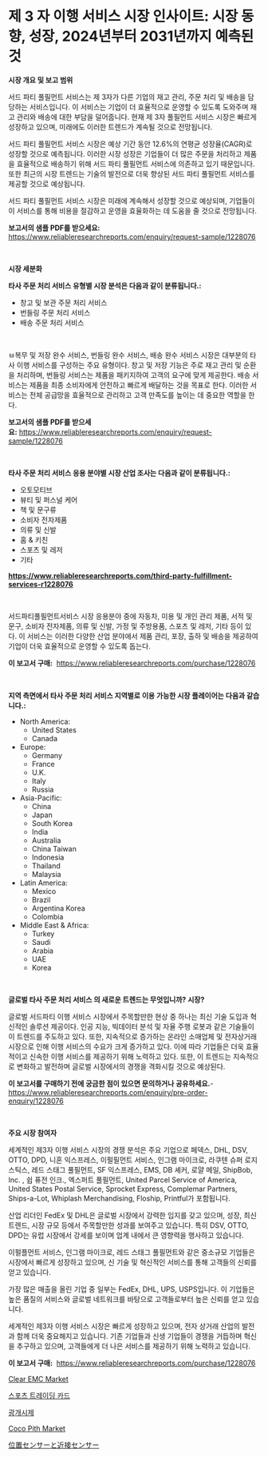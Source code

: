 <p><h1>제 3 자 이행 서비스 시장 인사이트: 시장 동향, 성장, 2024년부터 2031년까지 예측된 것</h1></p><p><strong>시장 개요 및 보고 범위</strong></p>
<p><p>서드 파티 풀필먼트 서비스는 제 3자가 다른 기업의 재고 관리, 주문 처리 및 배송을 담당하는 서비스입니다. 이 서비스는 기업이 더 효율적으로 운영할 수 있도록 도와주며 재고 관리와 배송에 대한 부담을 덜어줍니다. 현재 제 3자 풀필먼트 서비스 시장은 빠르게 성장하고 있으며, 미래에도 이러한 트렌드가 계속될 것으로 전망됩니다. </p><p>서드 파티 풀필먼트 서비스 시장은 예상 기간 동안 12.6%의 연평균 성장율(CAGR)로 성장할 것으로 예측됩니다. 이러한 시장 성장은 기업들이 더 많은 주문을 처리하고 제품을 효율적으로 배송하기 위해 서드 파티 풀필먼트 서비스에 의존하고 있기 때문입니다. 또한 최근의 시장 트렌드는 기술의 발전으로 더욱 향상된 서드 파티 풀필먼트 서비스를 제공할 것으로 예상됩니다. </p><p>서드 파티 풀필먼트 서비스 시장은 미래에 계속해서 성장할 것으로 예상되며, 기업들이 이 서비스를 통해 비용을 절감하고 운영을 효율화하는 데 도움을 줄 것으로 전망됩니다.</p></p>
<p><strong>보고서의 샘플 PDF를 받으세요:</strong> <a href="https://www.reliableresearchreports.com/enquiry/request-sample/1228076">https://www.reliableresearchreports.com/enquiry/request-sample/1228076</a></p>
<p>&nbsp;</p>
<p><strong>시장 세분화</strong></p>
<p><strong>타사 주문 처리 서비스 유형별 시장 분석은 다음과 같이 분류됩니다.:</strong></p>
<p><ul><li>창고 및 보관 주문 처리 서비스</li><li>번들링 주문 처리 서비스</li><li>배송 주문 처리 서비스</li></ul></p>
<p>&nbsp;</p>
<p><p>ㅂ복무 및 저장 완수 서비스, 번들링 완수 서비스, 배송 완수 서비스 시장은 대부분의 타사 이행 서비스를 구성하는 주요 유형이다. 창고 및 저장 기능은 주로 재고 관리 및 순환을 처리하며, 번들링 서비스는 제품을 패키지하여 고객의 요구에 맞게 제공한다. 배송 서비스는 제품을 최종 소비자에게 안전하고 빠르게 배달하는 것을 목표로 한다. 이러한 서비스는 전체 공급망을 효율적으로 관리하고 고객 만족도를 높이는 데 중요한 역할을 한다.</p></p>
<p><strong>보고서의 샘플 PDF를 받으세요:</strong>&nbsp;<a href="https://www.reliableresearchreports.com/enquiry/request-sample/1228076">https://www.reliableresearchreports.com/enquiry/request-sample/1228076</a></p>
<p>&nbsp;</p>
<p><strong> 타사 주문 처리 서비스 응용 분야별 시장 산업 조사는 다음과 같이 분류됩니다.:</strong></p>
<p><ul><li>오토모티브</li><li>뷰티 및 퍼스널 케어</li><li>책 및 문구류</li><li>소비자 전자제품</li><li>의류 및 신발</li><li>홈 & 키친</li><li>스포츠 및 레저</li><li>기타</li></ul></p>
<p><strong><a href="https://www.reliableresearchreports.com/third-party-fulfillment-services-r1228076">https://www.reliableresearchreports.com/third-party-fulfillment-services-r1228076</a></strong></p>
<p>&nbsp;</p>
<p><p>서드파티풀필먼트서비스 시장 응용분야 중에 자동차, 미용 및 개인 관리 제품, 서적 및 문구, 소비자 전자제품, 의류 및 신발, 가정 및 주방용품, 스포츠 및 레저, 기타 등이 있다. 이 서비스는 이러한 다양한 산업 분야에서 제품 관리, 포장, 출하 및 배송을 제공하여 기업이 더욱 효율적으로 운영할 수 있도록 돕는다.</p></p>
<p><strong>이 보고서 구매:</strong>&nbsp; <a href="https://www.reliableresearchreports.com/purchase/1228076">https://www.reliableresearchreports.com/purchase/1228076</a></p>
<p>&nbsp;</p>
<p><strong>지역 측면에서 타사 주문 처리 서비스 지역별로 이용 가능한 시장 플레이어는 다음과 같습니다.:</strong></p>
<p><ul>
    <li>
        North America:
        <ul>
            <li>United States</li>
            <li>Canada</li>
        </ul>
    </li>
    <li>
        Europe:
        <ul>
            <li>Germany</li>
            <li>France</li>
            <li>U.K.</li>
            <li>Italy</li>
            <li>Russia</li>
        </ul>
    </li>
    <li>
        Asia-Pacific:
        <ul>
            <li>China</li>
            <li>Japan</li>
            <li>South Korea</li>
            <li>India</li>
            <li>Australia</li>
            <li>China Taiwan</li>
            <li>Indonesia</li>
            <li>Thailand</li>
            <li>Malaysia</li>
        </ul>
    </li>
    <li>
        Latin America:
        <ul>
            <li>Mexico</li>
            <li>Brazil</li>
            <li>Argentina Korea</li>
            <li>Colombia</li>
        </ul>
    </li>
    <li>
        Middle East & Africa:
        <ul>
            <li>Turkey</li>
            <li>Saudi</li>
            <li>Arabia</li>
            <li>UAE</li>
            <li>Korea</li>
        </ul>
    </li>
    </ul></p>
<p>&nbsp;</p>
<p><strong>글로벌 타사 주문 처리 서비스 의 새로운 트렌드는 무엇입니까? 시장?</strong></p>
<p><p>글로벌 서드파티 이행 서비스 시장에서 주목할만한 현상 중 하나는 최신 기술 도입과 혁신적인 솔루션 제공이다. 인공 지능, 빅데이터 분석 및 자율 주행 로봇과 같은 기술들이 이 트렌드를 주도하고 있다. 또한, 지속적으로 증가하는 온라인 소매업체 및 전자상거래 시장으로 인해 이행 서비스의 수요가 크게 증가하고 있다. 이에 따라 기업들은 더욱 효율적이고 신속한 이행 서비스를 제공하기 위해 노력하고 있다. 또한, 이 트렌드는 지속적으로 변화하고 발전하며 글로벌 시장에서의 경쟁을 격화시킬 것으로 예상된다.</p></p>
<p><strong>이 보고서를 구매하기 전에 궁금한 점이 있으면 문의하거나 공유하세요.</strong>- <a href="https://www.reliableresearchreports.com/enquiry/pre-order-enquiry/1228076">https://www.reliableresearchreports.com/enquiry/pre-order-enquiry/1228076</a></p>
<p>&nbsp;</p>
<p><strong>주요 시장 참여자</strong></p>
<p><p>세계적인 제3자 이행 서비스 시장의 경쟁 분석은 주요 기업으로 페덱스, DHL, DSV, OTTO, DPD, 니혼 익스프레스, 이펄필먼트 서비스, 인그램 마이크로, 라쿠텐 슈퍼 로지스틱스, 레드 스태그 풀필먼트, SF 익스프레스, EMS, DB 셰커, 로얄 메일, ShipBob, Inc. ,  쉽 퓨전 인크., 엑스퍼트 풀필먼트, United Parcel Service of America, United States Postal Service, Sprocket Express, Complemar Partners, Ships-a-Lot, Whiplash Merchandising, Floship, Printful가 포함됩니다.</p><p>산업 리더인 FedEx 및 DHL은 글로벌 시장에서 강력한 입지를 갖고 있으며, 성장, 최신 트렌드, 시장 규모 등에서 주목할만한 성과를 보여주고 있습니다. 특히 DSV, OTTO, DPD는 유럽 시장에서 강세를 보이며 업계 내에서 큰 영향력을 행사하고 있습니다.</p><p>이펄플먼트 서비스, 인그램 마이크로, 레드 스태그 풀필먼트와 같은 중소규모 기업들은 시장에서 빠르게 성장하고 있으며, 신 기술 및 혁신적인 서비스를 통해 고객들의 신뢰를 얻고 있습니다.</p><p>가장 많은 매출을 올린 기업 중 일부는 FedEx, DHL, UPS, USPS입니다. 이 기업들은 높은 품질의 서비스와 글로벌 네트워크를 바탕으로 고객들로부터 높은 신뢰를 얻고 있습니다.</p><p>세계적인 제3자 이행 서비스 시장은 빠르게 성장하고 있으며, 전자 상거래 산업의 발전과 함께 더욱 중요해지고 있습니다. 기존 기업들과 신생 기업들이 경쟁을 거듭하며 혁신을 추구하고 있으며, 고객들에게 더 나은 서비스를 제공하기 위해 노력하고 있습니다.</p></p>
<p><strong>이 보고서 구매:</strong>&nbsp;&nbsp;<a href="https://www.reliableresearchreports.com/purchase/1228076">https://www.reliableresearchreports.com/purchase/1228076</a></p>
<p><p><a href="https://issuu.com/reportprime-2/docs/clear-emc-market-size-2030.pptx">Clear EMC Market</a></p><p><a href="https://github.com/Madalyell456456/Market-Research-Report-List-1/blob/main/513103529850.md">스포츠 트레이딩 카드</a></p><p><a href="https://github.com/vs019sa3m8x/Market-Research-Report-List-1/blob/main/684820929849.md">광개시제</a></p><p><a href="https://issuu.com/reportprime-2/docs/coco-pith-market-size-2030.pptx">Coco Pith Market</a></p><p><a href="https://github.com/oqxogxyvqe90775/Market-Research-Report-List-1/blob/main/764260541546.md">位置センサーと近接センサー</a></p></p>